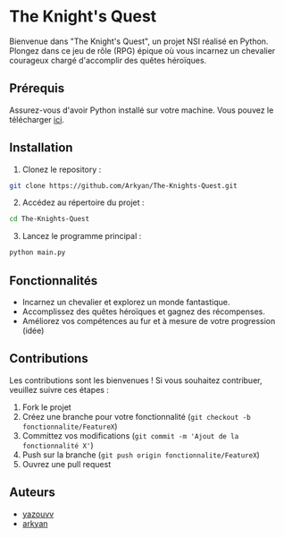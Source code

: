 # The Knight's Quest

Bienvenue dans "The Knight's Quest", un projet NSI réalisé en Python. Plongez dans ce jeu de rôle (RPG) épique où vous incarnez un chevalier courageux chargé d'accomplir des quêtes héroïques.

## Prérequis

Assurez-vous d'avoir Python installé sur votre machine. Vous pouvez le télécharger [ici](https://www.python.org/downloads/).

## Installation

1. Clonez le repository :

```bash
git clone https://github.com/Arkyan/The-Knights-Quest.git
```

2. Accédez au répertoire du projet :

```bash
cd The-Knights-Quest
```

3. Lancez le programme principal :

```bash
python main.py
```

## Fonctionnalités

- Incarnez un chevalier et explorez un monde fantastique.
- Accomplissez des quêtes héroïques et gagnez des récompenses.
- Améliorez vos compétences au fur et à mesure de votre progression (idée)

## Contributions

Les contributions sont les bienvenues ! Si vous souhaitez contribuer, veuillez suivre ces étapes :

1. Fork le projet
2. Créez une branche pour votre fonctionnalité (`git checkout -b fonctionnalite/FeatureX`)
3. Committez vos modifications (`git commit -m 'Ajout de la fonctionnalité X'`)
4. Push sur la branche (`git push origin fonctionnalite/FeatureX`)
5. Ouvrez une pull request

## Auteurs

- [yazouvv](https://github.com/yazouvv)
- [arkyan](https://github.com/arkyan)
